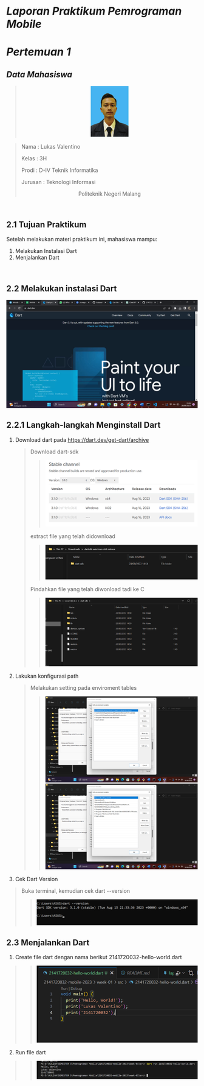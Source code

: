 # *Laporan Praktikum Pemrograman Mobile*
# *Pertemuan 1*

## *Data Mahasiswa*
><center><img src = "docs/Images/lukas_foto.jpg" width ="100"></center>

><p>Nama : Lukas Valentino<p>
>Kelas : 3H<p>
>Prodi : D-IV Teknik Informatika<p>
>Jurusan : Teknologi Informasi<p>
><center> Politeknik Negeri Malang</center> 

<br>

## 2.1 Tujuan Praktikum
Setelah melakukan materi praktikum ini, mahasiswa mampu:

1. Melakukan Instalasi Dart
2. Menjalankan Dart

<br>

## 2.2 Melakukan instalasi Dart


<center><img src = "docs/Images/dart.dev.png"></center>


## 2.2.1 Langkah-langkah Menginstall Dart
1. Download dart pada https://dart.dev/get-dart/archive

    >Download dart-sdk
    >><img src = "docs/Images/down.png">
    >extract file yang telah didownload
    >><img src = "docs/Images/extract.png">
    >Pindahkan file yang telah diwonload tadi ke C
    >><img src = "docs/Images/pindahc.png">

2. Lakukan konfigurasi path
    >Melakukan setting pada enviroment tables
    >><img src = "docs/Images/envi1.png">
    >><img src = "docs/Images/envi2.png">

3. Cek Dart Version
>Buka terminal, kemudian cek dart --version
>><img src = "docs/Images/version.png">

## 2.3 Menjalankan Dart

1. Create file dart dengan nama berikut 2141720032-hello-world.dart
>><img src = "docs/Images/code.png">

2. Run file dart
>><img src = "docs/Images/run2.png">

